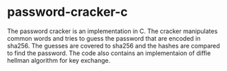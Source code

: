 # password-cracker-c
The password cracker is an implementation in C. The cracker manipulates common words and tries to guess the password that are encoded in sha256. The guesses are covered to sha256 and the hashes are compared to find the password. The code also contains an implementaion of diffie hellman algorithm for key exchange. 
